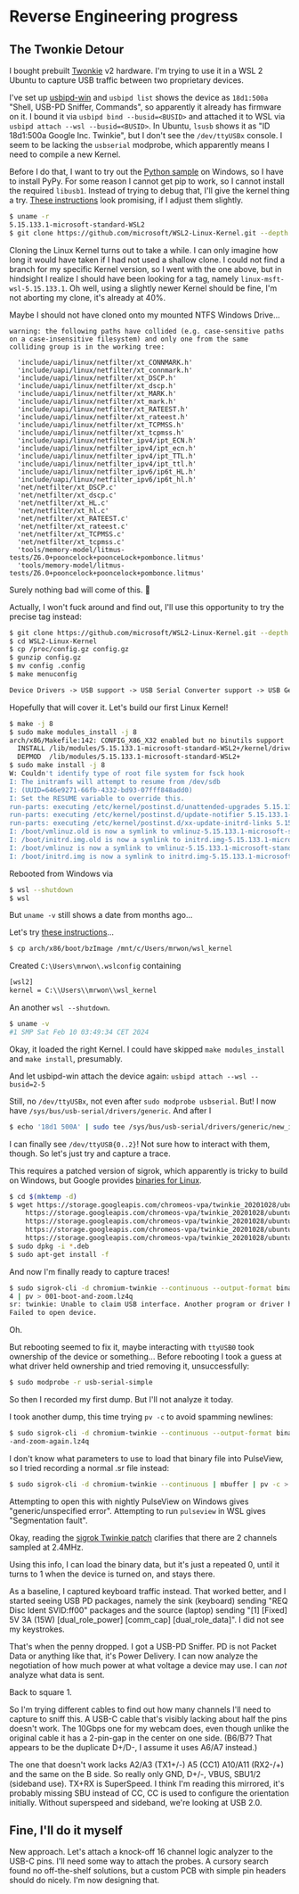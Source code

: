 # Reverse Engineering progress

## The Twonkie Detour

I bought prebuilt [Twonkie](https://github.com/dojoe/Twonkie) v2 hardware. I'm trying to use it in a WSL 2 Ubuntu to capture USB traffic between two proprietary devices.

I've set up [usbipd-win](https://github.com/dorssel/usbipd-win) and `usbipd list` shows the device as `18d1:500a` "Shell, USB-PD Sniffer, Commands", so apparently it already has firmware on it. I bound it via `usbipd bind --busid=<BUSID>` and attached it to WSL via `usbipd attach --wsl --busid=<BUSID>`. In Ubuntu, `lsusb` shows it as "ID 18d1:500a Google Inc. Twinkie", but I don't see the `/dev/ttyUSBx` console. I seem to be lacking the `usbserial` modprobe, which apparently means I need to compile a new Kernel.

Before I do that, I want to try out the [Python sample](https://github.com/dojoe/Twonkie/blob/master/fw/util/shell.py) on Windows, so I have to install PyPy. For some reason I cannot get pip to work, so I cannot install the required `libusb1`. Instead of trying to debug that, I'll give the kernel thing a try. [These instructions](https://github.com/rpasek/usbip-wsl2-instructions/blob/master/README.md) look promising, if I adjust them slightly.

```sh
$ uname -r
5.15.133.1-microsoft-standard-WSL2
$ git clone https://github.com/microsoft/WSL2-Linux-Kernel.git --depth 1 --branch linux-msft-wsl-5.15.y
```

Cloning the Linux Kernel turns out to take a while. I can only imagine how long it would have taken if I had not used a shallow clone. I could not find a branch for my specific Kernel version, so I went with the one above, but in hindsight I realize I should have been looking for a tag, namely `linux-msft-wsl-5.15.133.1`. Oh well, using a slightly newer Kernel should be fine, I'm not aborting my clone, it's already at 40%.

Maybe I should not have cloned onto my mounted NTFS Windows Drive...

```
warning: the following paths have collided (e.g. case-sensitive paths
on a case-insensitive filesystem) and only one from the same
colliding group is in the working tree:

  'include/uapi/linux/netfilter/xt_CONNMARK.h'
  'include/uapi/linux/netfilter/xt_connmark.h'
  'include/uapi/linux/netfilter/xt_DSCP.h'
  'include/uapi/linux/netfilter/xt_dscp.h'
  'include/uapi/linux/netfilter/xt_MARK.h'
  'include/uapi/linux/netfilter/xt_mark.h'
  'include/uapi/linux/netfilter/xt_RATEEST.h'
  'include/uapi/linux/netfilter/xt_rateest.h'
  'include/uapi/linux/netfilter/xt_TCPMSS.h'
  'include/uapi/linux/netfilter/xt_tcpmss.h'
  'include/uapi/linux/netfilter_ipv4/ipt_ECN.h'
  'include/uapi/linux/netfilter_ipv4/ipt_ecn.h'
  'include/uapi/linux/netfilter_ipv4/ipt_TTL.h'
  'include/uapi/linux/netfilter_ipv4/ipt_ttl.h'
  'include/uapi/linux/netfilter_ipv6/ip6t_HL.h'
  'include/uapi/linux/netfilter_ipv6/ip6t_hl.h'
  'net/netfilter/xt_DSCP.c'
  'net/netfilter/xt_dscp.c'
  'net/netfilter/xt_HL.c'
  'net/netfilter/xt_hl.c'
  'net/netfilter/xt_RATEEST.c'
  'net/netfilter/xt_rateest.c'
  'net/netfilter/xt_TCPMSS.c'
  'net/netfilter/xt_tcpmss.c'
  'tools/memory-model/litmus-tests/Z6.0+pooncelock+poonceLock+pombonce.litmus'
  'tools/memory-model/litmus-tests/Z6.0+pooncelock+pooncelock+pombonce.litmus'
```

Surely nothing bad will come of this. 😬

Actually, I won't fuck around and find out, I'll use this opportunity to try the precise tag instead:

```sh
$ git clone https://github.com/microsoft/WSL2-Linux-Kernel.git --depth 1 --branch linux-msft-wsl-5.15.133.1
$ cd WSL2-Linux-Kernel
$ cp /proc/config.gz config.gz
$ gunzip config.gz
$ mv config .config
$ make menuconfig
```

```txt
Device Drivers -> USB support -> USB Serial Converter support -> USB Generic Serial Driver, USB Serial Console device support, USB Serial Simple Driver
```

Hopefully that will cover it. Let's build our first Linux Kernel!

```sh
$ make -j 8
$ sudo make modules_install -j 8
arch/x86/Makefile:142: CONFIG_X86_X32 enabled but no binutils support
  INSTALL /lib/modules/5.15.133.1-microsoft-standard-WSL2+/kernel/drivers/usb/serial/usb-serial-simple.ko
  DEPMOD  /lib/modules/5.15.133.1-microsoft-standard-WSL2+
$ sudo make install -j 8
W: Couldn't identify type of root file system for fsck hook
I: The initramfs will attempt to resume from /dev/sdb
I: (UUID=646e9271-66fb-4332-bd93-07fff848add0)
I: Set the RESUME variable to override this.
run-parts: executing /etc/kernel/postinst.d/unattended-upgrades 5.15.133.1-microsoft-standard-WSL2+ /boot/vmlinuz-5.15.133.1-microsoft-standard-WSL2+
run-parts: executing /etc/kernel/postinst.d/update-notifier 5.15.133.1-microsoft-standard-WSL2+ /boot/vmlinuz-5.15.133.1-microsoft-standard-WSL2+
run-parts: executing /etc/kernel/postinst.d/xx-update-initrd-links 5.15.133.1-microsoft-standard-WSL2+ /boot/vmlinuz-5.15.133.1-microsoft-standard-WSL2+
I: /boot/vmlinuz.old is now a symlink to vmlinuz-5.15.133.1-microsoft-standard-WSL2+
I: /boot/initrd.img.old is now a symlink to initrd.img-5.15.133.1-microsoft-standard-WSL2+
I: /boot/vmlinuz is now a symlink to vmlinuz-5.15.133.1-microsoft-standard-WSL2+
I: /boot/initrd.img is now a symlink to initrd.img-5.15.133.1-microsoft-standard-WSL2+
```

Rebooted from Windows via

```sh
$ wsl --shutdown
$ wsl
```

But `uname -v` still shows a date from months ago...

Let's try [these instructions](https://askubuntu.com/questions/1373910/ch340-serial-device-doesnt-appear-in-dev-wsl/1374775#1374775)...

```sh
$ cp arch/x86/boot/bzImage /mnt/c/Users/mrwon/wsl_kernel
```

Created `C:\Users\mrwon\.wslconfig` containing

```txt
[wsl2]
kernel = C:\\Users\\mrwon\\wsl_kernel
```

An another `wsl --shutdown`.

```sh
$ uname -v
#1 SMP Sat Feb 10 03:49:34 CET 2024
```

Okay, it loaded the right Kernel. I could have skipped `make modules_install` and `make install`, presumably.

And let usbipd-win attach the device again: `usbipd attach --wsl --busid=2-5`

Still, no `/dev/ttyUSBx`, not even after `sudo modprobe usbserial`. But! I now have `/sys/bus/usb-serial/drivers/generic`. And after I

```sh
$ echo '18d1 500A' | sudo tee /sys/bus/usb-serial/drivers/generic/new_id
```

I can finally see `/dev/ttyUSB{0..2}`! Not sure how to interact with them, though. So let's just try and capture a trace.

This requires a patched version of sigrok, which apparently is tricky to build on Windows, but Google provides [binaries for Linux](https://www.chromium.org/chromium-os/twinkie/#using-as-a-pd-packet-sniffer).

```sh
$ cd $(mktemp -d)
$ wget https://storage.googleapis.com/chromeos-vpa/twinkie_20201028/ubuntu_20.04/libsigrok4_0.5.2-2+twinkie_amd64.deb \
    https://storage.googleapis.com/chromeos-vpa/twinkie_20201028/ubuntu_20.04/libsigrokcxx4_0.5.2-2+twinkie_amd64.deb \
    https://storage.googleapis.com/chromeos-vpa/twinkie_20201028/ubuntu_20.04/libsigrokdecode4_0.5.3-1_amd64.deb \
    https://storage.googleapis.com/chromeos-vpa/twinkie_20201028/ubuntu_20.04/sigrok-cli_0.7.1-1_amd64.deb \
    https://storage.googleapis.com/chromeos-vpa/twinkie_20201028/ubuntu_20.04/pulseview_0.5.0~git20200910+1acc207a-1_amd64.deb
$ sudo dpkg -i *.deb
$ sudo apt-get install -f
```

And now I'm finally ready to capture traces!


```sh
$ sudo sigrok-cli -d chromium-twinkie --continuous --output-format binary | mbuffer | lz
4 | pv > 001-boot-and-zoom.lz4q
sr: twinkie: Unable to claim USB interface. Another program or driver has already claimed it.
Failed to open device.
```

Oh.

But rebooting seemed to fix it, maybe interacting with `ttyUSB0` took ownership of the device or something... Before rebooting I took a guess at what driver held ownership and tried removing it, unsuccessfully:

```sh
$ sudo modprobe -r usb-serial-simple
```

So then I recorded my first dump. But I'll not analyze it today.

I took another dump, this time trying `pv -c` to avoid spamming newlines:

```sh
$ sudo sigrok-cli -d chromium-twinkie --continuous --output-format binary | mbuffer | lz4 | pv -c > 002-boot
-and-zoom-again.lz4q
```

I don't know what parameters to use to load that binary file into PulseView, so I tried recording a normal .sr file instead:

```sh
$ sudo sigrok-cli -d chromium-twinkie --continuous | mbuffer | pv -c > 003-boot-and-zoom-but-not-binary.sr
```

Attempting to open this with nightly PulseView on Windows gives "generic/unspecified error". Attempting to run `pulseview` in WSL gives "Segmentation fault".

Okay, reading the [sigrok Twinkie patch](https://github.com/vpalatin/libsigrok/commit/8147e36b8ffa48a23cf898332c351f6a6d85484b?diff=unified&w=0#diff-aeb7aba13ae6cea8b5bb946cf5ace8a208c7bb2145ab48ffaf3bfefe2b2ab96e) clarifies that there are 2 channels sampled at 2.4MHz.

Using this info, I can load the binary data, but it's just a repeated 0, until it turns to 1 when the device is turned on, and stays there.

As a baseline, I captured keyboard traffic instead. That worked better, and I started seeing USB PD packages, namely the sink (keyboard) sending "REQ Disc Ident SVID:ff00" packages and the source (laptop) sending "[1] [Fixed] 5V 3A (15W) [dual_role_power] [comm_cap] [dual_role_data]". I did not see my keystrokes.

That's when the penny dropped. I got a USB-PD Sniffer. PD is not Packet Data or anything like that, it's Power Delivery. I can now analyze the negotiation of how much power at what voltage a device may use. I can _not_ analyze what data is sent.

Back to square 1.

So I'm trying different cables to find out how many channels I'll need to capture to sniff this. A USB-C cable that's visibly lacking about half the pins doesn't work. The 10Gbps one for my webcam does, even though unlike the original cable it has a 2-pin-gap in the center on one side. (B6/B7? That appears to be the duplicate D+/D-, I assume it uses A6/A7 instead.)

The one that doesn't work lacks A2/A3 (TX1+/-) A5 (CC1) A10/A11 (RX2-/+) and the same on the B side. So really only GND, D+/-, VBUS, SBU1/2 (sideband use). TX+RX is SuperSpeed. I think I'm reading this mirrored, it's probably missing SBU instead of CC, CC is used to configure the orientation initially. Without superspeed and sideband, we're looking at USB 2.0.

## Fine, I'll do it myself

New approach. Let's attach a knock-off 16 channel logic analyzer to the USB-C pins. I'll need some way to attach the probes. A cursory search found no off-the-shelf solutions, but a custom PCB with simple pin headers should do nicely. I'm now designing that.
